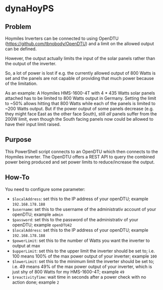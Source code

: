 # dynaHoyPS
## Problem
Hoymiles Inverters can be connected to using OpenDTU (https://github.com/tbnobody/OpenDTU) and a limit on the allowed output can be defined.

However, the output actually limits the input of the solar panels rather than the output of the inverter.

So, a lot of power is lost if e.g. the currently allowed output of 800 Watts is set and the panels are not capable of providing that much power because of the limitation.

As an example: A Hoymiles HMS-1600-4T with 4 * 435 Watts solar panels attached has to be limited to 800 Watts output in Germany.
Setting the limit to ~50% allows hitting that 800 Watts while each of the panels is limited to ~200 Watts output.
But if the power output of some panels decrease (e.g. they might face East as the other face South), still *all* panels suffer from the 200W limit, even though the South facing panels now could be allowed to have their input limit raised.

## Purpose
This PowerShell script connects to an OpenDTU which then connects to the Hoymiles inverter. The OpenDTU offers a REST API to query the combined power being produced and set power limits to reduce/increase the output.

## How-To

You need to configure some parameter:
  - `$localAddress`: set this to the IP address of your openDTU; example `192.168.178.188`
  - `$username`: set this to the username of the administrativ account of your openDTU; example `admin`
  - `$password`: set this to the password of the administrativ of your openDTU; example `openDTU42`
  - `$localAddress`: set this to the IP address of your openDTU; example `192.168.178.188`
  - `$powerLimit`: set this to the number of Watts you want the inverter to output at max
  - `$upperLimit`: set this to the upper limit the inverter should be set to; i.e. 100 means 100% of the max power output of your inverter; example `100`
  - `$lowerLimit`: set this to the minimum limit the inverter should be set to; i.e. 49 means 49% of the max power output of your inverter, which is just shy of 800 Watts for my HMS-1600-4T; example `49`
  - `$reactivityTime`: wait time in seconds after a power check with no action done; example `2`
